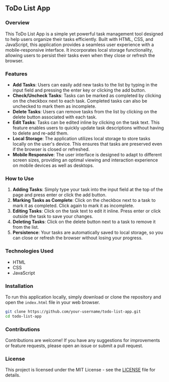 ## ToDo List App

### Overview

This ToDo List App is a simple yet powerful task management tool designed to help users organize their tasks efficiently. Built with HTML, CSS, and JavaScript, this application provides a seamless user experience with a mobile-responsive interface. It incorporates local storage functionality, allowing users to persist their tasks even when they close or refresh the browser.

### Features

- **Add Tasks**: Users can easily add new tasks to the list by typing in the input field and pressing the enter key or clicking the add button.
- **Check/Uncheck Tasks**: Tasks can be marked as completed by clicking on the checkbox next to each task. Completed tasks can also be unchecked to mark them as incomplete.
- **Delete Tasks**: Users can remove tasks from the list by clicking on the delete button associated with each task.
- **Edit Tasks**: Tasks can be edited inline by clicking on the task text. This feature enables users to quickly update task descriptions without having to delete and re-add them.
- **Local Storage**: The application utilizes local storage to store tasks locally on the user's device. This ensures that tasks are preserved even if the browser is closed or refreshed.
- **Mobile Responsive**: The user interface is designed to adapt to different screen sizes, providing an optimal viewing and interaction experience on mobile devices as well as desktops.

### How to Use

1. **Adding Tasks**: Simply type your task into the input field at the top of the page and press enter or click the add button.
2. **Marking Tasks as Complete**: Click on the checkbox next to a task to mark it as completed. Click again to mark it as incomplete.
3. **Editing Tasks**: Click on the task text to edit it inline. Press enter or click outside the task to save your changes.
4. **Deleting Tasks**: Click on the delete button next to a task to remove it from the list.
5. **Persistence**: Your tasks are automatically saved to local storage, so you can close or refresh the browser without losing your progress.

### Technologies Used

- HTML
- CSS
- JavaScript

### Installation

To run this application locally, simply download or clone the repository and open the `index.html` file in your web browser.

```bash
git clone https://github.com/your-username/todo-list-app.git
cd todo-list-app
```

### Contributions

Contributions are welcome! If you have any suggestions for improvements or feature requests, please open an issue or submit a pull request.

### License

This project is licensed under the MIT License - see the [LICENSE](LICENSE) file for details.
